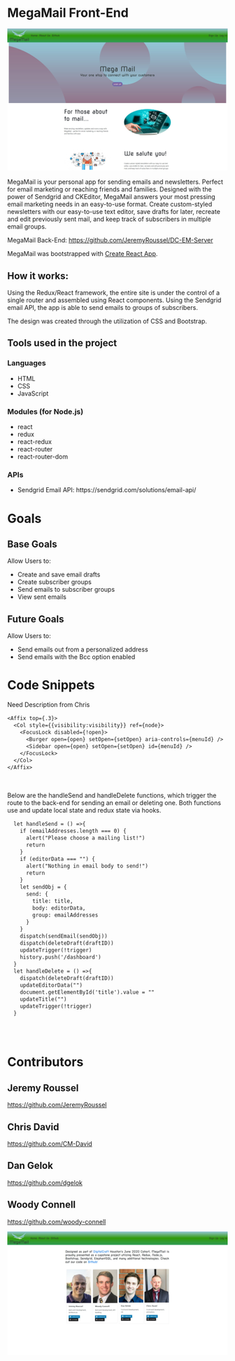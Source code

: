 # MegaMail Front-End

<img src="public/images/Homepage.jpg">

MegaMail is your personal app for sending emails and newsletters. Perfect for email marketing or reaching friends and families. Designed with the power of Sendgrid and CKEditor, MegaMail answers your most pressing email marketing needs in an easy-to-use format. Create custom-styled newsletters with our easy-to-use text editor, save drafts for later, recreate and edit previously sent mail, and keep track of subscribers in multiple email groups.

MegaMail Back-End: https://github.com/JeremyRoussel/DC-EM-Server

MegaMail was bootstrapped with [Create React App](https://github.com/facebook/create-react-app).

## How it works:
Using the Redux/React framework, the entire site is under the control of a single router and assembled using React components. Using the Sendgrid email API, the app is able to send emails to groups of subscribers.

The design was created through the utilization of CSS and Bootstrap.

## Tools used in the project
### Languages
<ul>
  <li>HTML</li>
  <li>CSS</li>
  <li>JavaScript</li>
</ul>

### Modules (for Node.js)
<ul>
  <li>react</li>
  <li>redux</li>
  <li>react-redux</li>
  <li>react-router</li>
  <li>react-router-dom</li>
</ul>

### APIs
<ul>
  <li>Sendgrid Email API: https://sendgrid.com/solutions/email-api/</li>
</ul>

# Goals
## Base Goals
Allow Users to:
<ul>
  <li>Create and save email drafts</li>
  <li>Create subscriber groups</li>
  <li>Send emails to subscriber groups</li>
  <li>View sent emails</li>
</ul>

## Future Goals
Allow Users to:
<ul>
  <li>Send emails out from a personalized address</li>
  <li>Send emails with the Bcc option enabled</li>
</ul>

# Code Snippets
Need Description from Chris
```
<Affix top={.3}>
  <Col style={{visibility:visibility}} ref={node}>
    <FocusLock disabled={!open}>
      <Burger open={open} setOpen={setOpen} aria-controls={menuId} />
      <Sidebar open={open} setOpen={setOpen} id={menuId} />
    </FocusLock>
  </Col>
</Affix>
```
<br></br>
Below are the handleSend and handleDelete functions, which trigger the route to the back-end for sending an email or deleting one. Both functions use and update local state and redux state via hooks.
```
  let handleSend = () =>{
    if (emailAddresses.length === 0) {
      alert("Please choose a mailing list!")
      return
    }
    if (editorData === "") {
      alert("Nothing in email body to send!")
      return 
    } 
    let sendObj = {
      send: {
        title: title,
        body: editorData,
        group: emailAddresses
      }
    }
    dispatch(sendEmail(sendObj))
    dispatch(deleteDraft(draftID))
    updateTrigger(!trigger)
    history.push('/dashboard')
  }
  let handleDelete = () =>{
    dispatch(deleteDraft(draftID))
    updateEditorData("")
    document.getElementById('title').value = ""
    updateTitle("")
    updateTrigger(!trigger)
  }
```

<br></br>
# Contributors
## Jeremy Roussel

https://github.com/JeremyRoussel

## Chris David

https://github.com/CM-David

## Dan Gelok

https://github.com/dgelok

## Woody Connell

https://github.com/woody-connell

<img src="public/images/AboutUs.jpg">